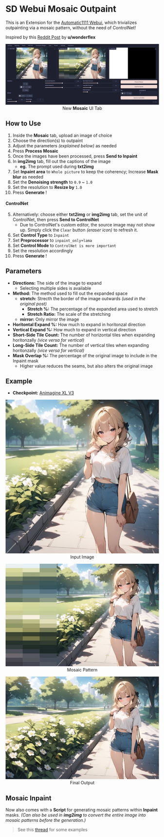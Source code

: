 ﻿# SD Webui Mosaic Outpaint
This is an Extension for the [Automatic1111 Webui](https://github.com/AUTOMATIC1111/stable-diffusion-webui), which trivializes outpainting via a mosaic pattern,
without the need of ControlNet!

Inspired by this [Reddit Post](https://www.reddit.com/r/StableDiffusion/comments/1aexch9/using_mosaic_tiles_to_outpaint_expand_images_3/) by **u/wonderflex**

<p align="center">
<img src="samples/ui.jpg" width=768><br>
New <b>Mosaic</b> UI Tab
</p>

## How to Use
1. Inside the **Mosaic** tab, upload an image of choice
2. Choose the direction(s) to outpaint
3. Adjust the parameters *(explained below)* as needed
4. Press **Process Mosaic**
5. Once the images have been processed, press **Send to Inpaint**
6. In **img2img** tab, fill out the captions of the image
    - **eg.** The prompt used during **txt2img**
7. Set **Inpaint area** to `Whole picture` to keep the coherency; Increase **Mask blur** as needed
8. Set the **Denoising strength** to `0.9` ~ `1.0`
9. Set the resolution to **Resize by** `1.0`
10. Press **Generate** !

#### ControlNet
5. Alternatively: choose either **txt2img** or **img2img** tab, set the unit of ControlNet,
then press **Send to ControlNet**
    - Due to ControlNet's custom editor, the source image may not show up. Simply click the `Clear` button *(eraser icon)* to refresh it.
6. Set **Control Type** to `Inpaint`
7. Set **Preprocessor** to `inpaint_only+lama`
8. Set **Control Mode** to `ControlNet is more important`
9. Set the resolution accordingly
10. Press **Generate** !

## Parameters
- **Directions:** The side of the image to expand 
    - Selecting multiple sides is available
- **Method:** The method used to fill out the expanded space
    - **stretch:** Strecth the border of the image outwards *(used in the original post)*
        - **Stretch %:** The percentage of the expanded area used to stretch
        - **Stretch Ratio:** The scale of the stretching
    - **mirror:** Only mirror the image 
- **Horitontal Expand %:** How much to expand in horitonzal direction
- **Vertical Expand %:** How much to expand in vertical direction
- **Short-Side Tile Count:** The number of horizontal tiles when expanding horitonzally *(vice versa for vertical)*
- **Long-Side Tile Count:** The number of vertical tiles when expanding horitonzally *(vice versa for vertical)*
- **Mask Overlap %:** The percentage of the original image to include in the Inpaint mask
    - Higher value reduces the seams, but also alters the original image

## Example
- **Checkpoint:** [Animagine XL V3](https://civitai.com/models/260267)

<p align="center">
<img src="samples/input.jpg" width=512><br>
Input Image
</p>

<p align="center">
<img src="samples/mosaic.jpg" width=512><br>
Mosaic Pattern
</p>

<p align="center">
<img src="samples/output.jpg" width=512><br>
Final Output
</p>

## Mosaic Inpaint
Now also comes with a **Script** for generating mosaic patterns within **Inpaint** masks. 
*(Can also be used in **img2img** to convert the entire image into mosaic patterns before the generation.)*

> See this [thread](https://github.com/Haoming02/sd-webui-mosaic-outpaint/issues/2) for some examples
